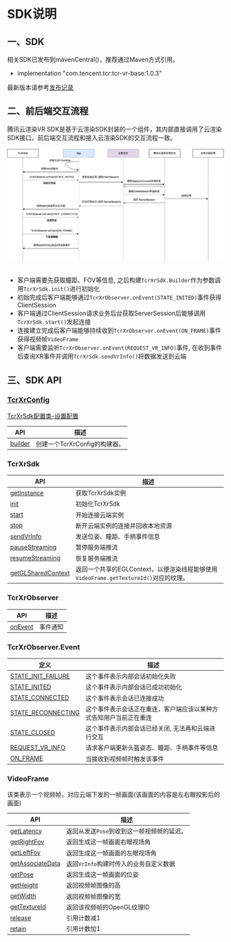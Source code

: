 # SDK说明

## 一、SDK
相关SDK已发布到mavenCentral()，推荐通过Maven方式引用。

- implementation "com.tencent.tcr:tcr-vr-base:1.0.3"

最新版本请参考[发布记录](../发布记录.md)


## 二、前后端交互流程

腾讯云渲染VR SDK是基于云渲染SDK封装的一个组件，其内部直接调用了云渲染SDK接口。前后端交互流程和接入云渲染SDK的交互流程一致。
<br><br>
<img src="云渲染VR前后端交互逻辑_CN.png" width="700px">
<br><br>

- 客户端需要先获取瞳距、FOV等信息, 之后构建```TcrXrSdk.Builder```作为参数调用```TcrXrSdk.init()```进行初始化
- 初始完成后客户端能够通过```TcrXrObserver.onEvent(STATE_INITED)```事件获得ClientSession
- 客户端通过ClientSession请求业务后台获取ServerSession后能够调用```TcrXrSdk.start()```发起连接
- 连接建立完成后客户端能够持续收到```TcrXrObserver.onEvent(ON_FRAME)```事件获得视频帧```VideoFrame```
- 客户端需要监听```TcrXrObserver.onEvent(REQUEST_VR_INFO)```事件, 在收到事件后查询XR事件并调用```TcrXrSdk.sendVrInfo()```将数据发送到云端


## 三、SDK API

###  [TcrXrConfig]()

[TcrXrSdk配置类-设置配置](https://tencentyun.github.io/cloudgame-android-sdk/tcrvr/1.2.0/com/tencent/tcr/xr/api/TcrXrConfig.html)

| API                                                          | 描述                  |
| ------------------------------------------------------------ | --------------------- |
| [builder](https://tencentyun.github.io/cloudgame-android-sdk/tcrvr/1.2.0/com/tencent/tcr/xr/api/TcrXrConfig.html#builder-com.tencent.tcr.xr.api.TcrXrObserver-java.lang.String-com.tencent.tcr.xr.api.bean.EyeInfo-) | 创建一个TcrXrConfig的构建器。 |

### TcrXrSdk

| API                                                          | 描述                  |
| ------------------------------------------------------------ | --------------------- |
| [getInstance](https://tencentyun.github.io/cloudgame-android-sdk/tcrvr/1.2.0/com/tencent/tcr/xr/api/TcrXrSdk.html#getInstance--) | 获取TcrXrSdk实例 |
| [init](https://tencentyun.github.io/cloudgame-android-sdk/tcrvr/1.2.0/com/tencent/tcr/xr/api/TcrXrSdk.html#init-Context-com.tencent.tcr.xr.api.TcrXrConfig-) | 初始化TcrXrSdk |
| [start](https://tencentyun.github.io/cloudgame-android-sdk/tcrvr/1.2.0/com/tencent/tcr/xr/api/TcrXrSdk.html#start-java.lang.String-) | 开始连接云端实例 |
| [stop](https://tencentyun.github.io/cloudgame-android-sdk/tcrvr/1.2.0/com/tencent/tcr/xr/api/TcrXrSdk.html#stop--) | 断开云端实例的连接并回收本地资源 |
| [sendVrInfo](https://tencentyun.github.io/cloudgame-android-sdk/tcrvr/1.2.0/com/tencent/tcr/xr/api/TcrXrSdk.html#sendVrInfo-com.tencent.tcr.xr.api.bean.VrInfo-) | 发送位姿、瞳距、手柄事件信息 |
| [pauseStreaming](https://tencentyun.github.io/cloudgame-android-sdk/tcrvr/1.2.0/com/tencent/tcr/xr/api/TcrXrSdk.html#pauseStreaming--) | 暂停服务端推流 |
| [resumeStreaming](https://tencentyun.github.io/cloudgame-android-sdk/tcrvr/1.2.0/com/tencent/tcr/xr/api/TcrXrSdk.html#resumeStreaming--) | 恢复服务端推流 |
| [getGLSharedContext]() | 返回一个共享的EGLContext，以便渲染线程能够使用```VideoFrame.getTextureId()```对应的纹理。 |

### TcrXrObserver
| API                                                          | 描述         |
| ------------------------------------------------------------ | ------------ |
| [onEvent](https://tencentyun.github.io/cloudgame-android-sdk/tcrvr/1.2.0/com/tencent/tcr/xr/api/TcrXrObserver.html#onEvent-com.tencent.tcr.xr.api.TcrXrObserver.Event-java.lang.Object-) | 事件通知 |

### TcrXrObserver.Event
| 定义                                                          | 描述         |
| ------------------------------------------------------------ | ------------ |
| [STATE_INIT_FAILURE](https://tencentyun.github.io/cloudgame-android-sdk/tcrvr/1.2.0/com/tencent/tcr/xr/api/TcrXrObserver.Event.html#STATE_INIT_FAILURE) | 这个事件表示内部会话初始化失败|
| [STATE_INITED](https://tencentyun.github.io/cloudgame-android-sdk/tcrvr/1.2.0/com/tencent/tcr/xr/api/TcrXrObserver.Event.html#STATE_INITED) | 这个事件表示内部会话已成功初始化|
| [STATE_CONNECTED](https://tencentyun.github.io/cloudgame-android-sdk/tcrvr/1.2.0/com/tencent/tcr/xr/api/TcrXrObserver.Event.html#STATE_CONNECTED) | 这个事件表示会话已连接成功|
| [STATE_RECONNECTING](https://tencentyun.github.io/cloudgame-android-sdk/tcrvr/1.2.0/com/tencent/tcr/xr/api/TcrXrObserver.Event.html#STATE_RECONNECTING) | 这个事件表示会话正在重连，客户端应该以某种方式告知用户当前正在重连|
| [STATE_CLOSED](https://tencentyun.github.io/cloudgame-android-sdk/tcrvr/1.2.0/com/tencent/tcr/xr/api/TcrXrObserver.Event.html#STATE_CLOSED) | 这个事件表示内部会话已经关闭, 无法再和云端进行交互|
| [REQUEST_VR_INFO](https://tencentyun.github.io/cloudgame-android-sdk/tcrvr/1.2.0/com/tencent/tcr/xr/api/TcrXrObserver.Event.html#REQUEST_VR_INFO) | 请求客户端更新头盔姿态、瞳距、手柄事件等信息|
| [ON_FRAME](https://tencentyun.github.io/cloudgame-android-sdk/tcrvr/1.2.0/com/tencent/tcr/xr/api/TcrXrObserver.Event.html#ON_FRAME) | 当接收到视频帧时触发该事件|

### VideoFrame

该类表示一个视频帧，对应云端下发的一帧画面(该画面的内容是左右眼投影后的画面)

| API                                                          | 描述                  |
| ------------------------------------------------------------ | --------------------- |
| [getLatency](https://tencentyun.github.io/cloudgame-android-sdk/tcrvr/1.2.0/com/tencent/tcr/xr/api/VideoFrame.html#getLatency--) | 返回从发送`Pose`到收到这一帧视频帧的延迟。 |
| [getRightFov](https://tencentyun.github.io/cloudgame-android-sdk/tcrvr/1.2.0/com/tencent/tcr/xr/api/VideoFrame.html#getRightFov--) | 返回生成这一帧画面右眼视场角 |
| [getLeftFov](https://tencentyun.github.io/cloudgame-android-sdk/tcrvr/1.2.0/com/tencent/tcr/xr/api/VideoFrame.html#getLeftFov--) | 返回生成这一帧画面的左眼视场角 |
| [getAssociateData](https://tencentyun.github.io/cloudgame-android-sdk/tcrvr/1.2.0/com/tencent/tcr/xr/api/VideoFrame.html#getAssociateData--) | 返回```VrInfo```构建时传入的业务自定义数据 |
| [getPose](https://tencentyun.github.io/cloudgame-android-sdk/tcrvr/1.2.0/com/tencent/tcr/xr/api/VideoFrame.html#getPose--) | 返回生成这一帧画面的位姿 |
| [getHeight](https://tencentyun.github.io/cloudgame-android-sdk/tcrvr/1.2.0/com/tencent/tcr/xr/api/VideoFrame.html#getHeight--) | 返回视频帧图像的高 |
| [getWidth](https://tencentyun.github.io/cloudgame-android-sdk/tcrvr/1.2.0/com/tencent/tcr/xr/api/VideoFrame.html#getWidth--) | 返回视频帧图像的宽 |
| [getTextureId](https://tencentyun.github.io/cloudgame-android-sdk/tcrvr/1.2.0/com/tencent/tcr/xr/api/VideoFrame.html#getTextureId--) | 返回该视频帧的OpenGL纹理ID |
| [release](https://tencentyun.github.io/cloudgame-android-sdk/tcrvr/1.2.0/com/tencent/tcr/xr/api/VideoFrame.html#release--) | 引用计数减1 |
| [retain](https://tencentyun.github.io/cloudgame-android-sdk/tcrvr/1.2.0/com/tencent/tcr/xr/api/VideoFrame.html#retain--) | 引用计数加1 |
